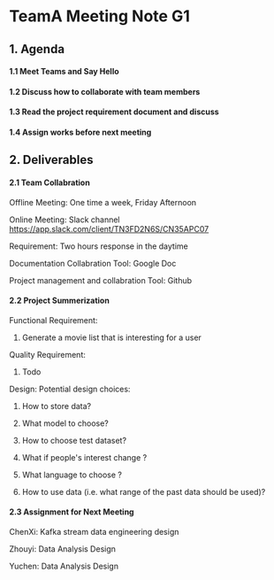 # TeamA Meeting Note G1

## 1. Agenda

#### 1.1 Meet Teams and Say Hello

#### 1.2 Discuss how to collaborate with team members
  
#### 1.3 Read the project requirement document and discuss

#### 1.4 Assign works before next meeting
  
## 2. Deliverables

#### 2.1 Team Collabration 

Offline Meeting: One time a week, Friday Afternoon

Online Meeting: Slack channel https://app.slack.com/client/TN3FD2N6S/CN35APC07

Requirement: Two hours response in the daytime

Documentation Collabration Tool: Google Doc

Project management and collabration Tool: Github

#### 2.2 Project Summerization

Functional Requirement:

1. Generate a movie list that is interesting for a user

Quality Requirement:

1. Todo
  
Design:
  Potential design choices:
  	
  1. How to store data?
	
  2. What model to choose?
	
  3. How to choose test dataset?
	
  4. What if people's interest change ?
	
  5. What language to choose ?

  6. How to use data (i.e. what range of the past data should be used)?
  
#### 2.3 Assignment for Next Meeting
  ChenXi: Kafka stream data engineering design 
  
  Zhouyi: Data Analysis Design
  
  Yuchen: Data Analysis Design
